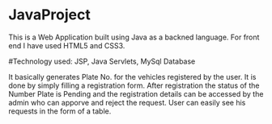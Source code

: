 # JavaProject
This is a Web Application built using Java as a backned language.
For front end I have used HTML5 and CSS3. 

#Technology used: JSP, Java Servlets, MySql Database

It basically generates Plate No. for the vehicles registered by the user. It is done by simply filling a registration form.
After registration the status of the Number Plate is Pending and the registration details can be accessed by the admin who can apporve and reject the request.
User can easily see his requests in the form of a table.
